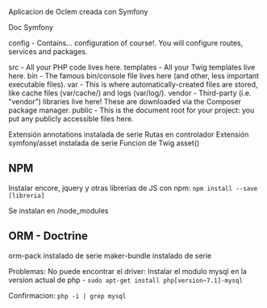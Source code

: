Aplicacion de Oclem creada con Symfony

Doc Symfony

config - Contains... configuration of course!. 
You will configure routes, services and packages. 

src - All your PHP code lives here. 
templates - All your Twig templates live here. 
bin - The famous bin/console file lives here (and other, less important executable files). 
var - This is where automatically-created files are stored, like cache files (var/cache/) and logs (var/log/). 
vendor - Third-party (i.e. "vendor") libraries live here! These are downloaded via the Composer package manager. 
public - This is the document root for your project: you put any publicly accessible files here.

Extensión annotations instalada de serie 
Rutas en controlador Extensión symfony/asset instalada de serie
Funcion de Twig asset()

## NPM

Instalar encore, jquery y otras librerias de JS con npm: `npm install --save [libreria]`

Se instalan en /node_modules

## ORM - Doctrine

orm-pack instalado de serie
maker-bundle instalado de serie

Problemas:
No puede encontrar el driver: Instalar el modulo mysql en la version actual de php - `sudo apt-get install php[version~7.1]-mysql`

Confirmacion: `php -i | grep mysql`